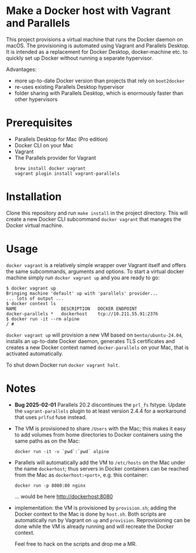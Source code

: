 # Make a Docker host with Vagrant and Parallels

This project provisions a virtual machine that runs the Docker daemon
on macOS. The provisioning is automated using Vagrant and Parallels
Desktop. It is intended as a replacement for Docker Desktop,
docker-machine etc. to quickly set up Docker without running a
separate hypervisor.

Advantages:

- more up-to-date Docker version than projects that rely on
    `boot2docker`
- re-uses existing Parallels Desktop hypervisor
- folder sharing with Parallels Desktop, which is enormously faster
  than other hypervisors

# Prerequisites

- Parallels Desktop for Mac (Pro edition)
- Docker CLI on your Mac
- Vagrant
- The Parallels provider for Vagrant
  ``` shell
  brew install docker vagrant
  vagrant plugin install vagrant-parallels
  ```

# Installation

Clone this repository and run `make install` in the project
directory. This will create a new Docker CLI subcommand `docker
vagrant` that manages the Docker virtual machine.

# Usage

`docker vagrant` is a relatively simple wrapper over Vagrant itself
and offers the same subcommands, arguments and options. To start a
virtual docker machine simply run `docker vagrant up` and you are
ready to go:

``` shell
$ docker vagrant up
Bringing machine 'default' up with 'parallels' provider...
... lots of output ...
$ docker context ls
NAME                 DESCRIPTION   DOCKER ENDPOINT
docker-parallels *   dockerhost    tcp://10.211.55.91:2376
$ docker run -it --rm alpine
/ # 
```

`docker vagrant up` will provision a new VM based on
`bento/ubuntu-24.04`, installs an up-to-date Docker daemon, generates
TLS certificates and creates a new Docker context named
`docker-parallels` on your Mac, that is activated automatically.

To shut down Docker run `docker vagrant halt`.

# Notes

-   **Bug 2025-02-01** Parallels 20.2 discontinues the `prl_fs`
    fstype. Update the `vagrant-parallels` plugin to at least version
    2.4.4 for a workaround that uses `prlfsd` fuse instead.
-   The VM is provisioned to share `/Users` with the Mac; this makes
    it easy to add volumes from home directories to Docker containers
    using the same paths as on the Mac:
    ``` shell
    docker run -it -v `pwd`:`pwd` alpine
    ```
-   Parallels will automatically add the VM to `/etc/hosts` on the Mac
    under the name `dockerhost`; thus servers in Docker containers can
    be reached from the Mac as `dockerhost:<port>`, e.g. this container:
    ``` shell
    docker run -p 8080:80 nginx
    ```
    ... would be here <http://dockerhost:8080>
-   implementation: the VM is provisioned by `provision.sh`; adding the
    Docker context to the Mac is done by `host.sh`. Both scripts are
    automatically run by Vagrant on `up` and `provision`. Reprovisioning
    can be done while the VM is already running and will recreate the
    Docker context.

    Feel free to hack on the scripts and drop me a MR.
